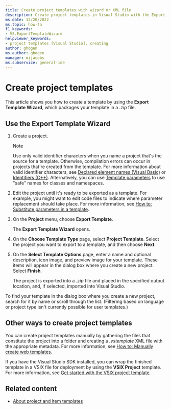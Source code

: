 ```yaml
---
title: Create project templates with wizard or XML file
description: Create project templates in Visual Studio with the Export Template Wizard, or by grouping the project files and using a .vstemplate XML file.
ms.date: 12/20/2022
ms.topic: how-to
f1_keywords:
- VS.ExportTemplateWizard
helpviewer_keywords:
- project templates [Visual Studio], creating
author: ghogen
ms.author: ghogen
manager: mijacobs
ms.subservice: general-ide
---
```

# Create project templates

This article shows you how to create a template by using the **Export Template Wizard**, which packages your template in a *.zip* file.

## Use the Export Template Wizard

1. Create a project.

    > [!NOTE]
    > Use only valid identifier characters when you name a project that's the source for a template. Otherwise, compilation errors can occur in projects that're created from the template. For more information about valid identifier characters, see [Declared element names (Visual Basic)](/dotnet/visual-basic/programming-guide/language-features/declared-elements/declared-element-names) or [Identifiers (C++)](/cpp/cpp/identifiers-cpp). Alternatively, you can use [Template parameters](template-parameters.md) to use "safe" names for classes and namespaces.

2. Edit the project until it's ready to be exported as a template. For example, you might want to edit code files to indicate where parameter replacement should take place. For more information, see [How to: Substitute parameters in a template](how-to-substitute-parameters-in-a-template.md).

3. On the **Project** menu, choose **Export Template**.

   The **Export Template Wizard** opens.

4. On the **Choose Template Type** page, select **Project Template**. Select the project you want to export to a template, and then choose **Next**.

5. On the **Select Template Options** page, enter a name and optional description, icon image, and preview image for your template. These items will appear in the dialog box where you create a new project. Select **Finish**.

   The project is exported into a *.zip* file and placed in the specified output location, and, if selected, imported into Visual Studio.

To find your template in the dialog box where you create a new project, search for it by name or scroll through the list. (Filtering based on language or project type isn't currently possible for user templates.)

## Other ways to create project templates

You can create project templates manually by gathering the files that constitute the project into a folder and creating a *.vstemplate* XML file with the appropriate metadata. For more information, see [How to: Manually create web templates](how-to-manually-create-web-templates.md).

If you have the Visual Studio SDK installed, you can wrap the finished template in a VSIX file for deployment by using the **VSIX Project** template. For more information, see [Get started with the VSIX project template](../extensibility/getting-started-with-the-vsix-project-template.md).

## Related content

- [About project and item templates](creating-project-and-item-templates.md)